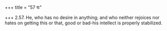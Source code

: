 +++
title = "57 यः"

+++
2.57. He, who has no desire in anything; and who neither rejoices nor
hates on getting this or that, good or bad-his intellect is properly
stabilized.

